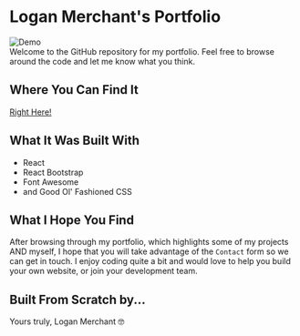 # Logan Merchant's Portfolio
![Demo](./src/assets/images/misc/demo.gif)
<br>
Welcome to the GitHub repository for my portfolio. Feel free to browse around the code and let me know what you think. 

## Where You Can Find It
[Right Here!](http://loganmerchant.github.io/super-duper-portfolio)

## What It Was Built With
- React
- React Bootstrap
- Font Awesome
- and Good Ol' Fashioned CSS

## What I Hope You Find
After browsing through my portfolio, which highlights some of my projects AND myself, I hope that you will take advantage of the `Contact` form so we can get in touch. I enjoy coding quite a bit and would love to help you build your own website, or join your development team.

## Built From Scratch by...
Yours truly, Logan Merchant 🤓
<br>
